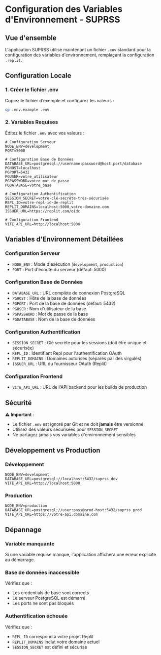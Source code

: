 # Configuration des Variables d'Environnement - SUPRSS

## Vue d'ensemble

L'application SUPRSS utilise maintenant un fichier `.env` standard pour la configuration des variables d'environnement, remplaçant la configuration `.replit`.

## Configuration Locale

### 1. Créer le fichier .env

Copiez le fichier d'exemple et configurez les valeurs :

```bash
cp .env.example .env
```

### 2. Variables Requises

Éditez le fichier `.env` avec vos valeurs :

```env
# Configuration Serveur
NODE_ENV=development
PORT=5000

# Configuration Base de Données
DATABASE_URL=postgresql://username:password@host:port/database
PGHOST=localhost
PGPORT=5432
PGUSER=votre_utilisateur
PGPASSWORD=votre_mot_de_passe
PGDATABASE=votre_base

# Configuration Authentification
SESSION_SECRET=votre-clé-secrète-très-sécurisée
REPL_ID=votre-repl-id-de-replit
REPLIT_DOMAINS=localhost:5000,votre-domaine.com
ISSUER_URL=https://replit.com/oidc

# Configuration Frontend
VITE_API_URL=http://localhost:5000
```

## Variables d'Environnement Détaillées

### Configuration Serveur
- `NODE_ENV` : Mode d'exécution (`development`, `production`)
- `PORT` : Port d'écoute du serveur (défaut: 5000)

### Configuration Base de Données
- `DATABASE_URL` : URL complète de connexion PostgreSQL
- `PGHOST` : Hôte de la base de données
- `PGPORT` : Port de la base de données (défaut: 5432)
- `PGUSER` : Nom d'utilisateur de la base
- `PGPASSWORD` : Mot de passe de la base
- `PGDATABASE` : Nom de la base de données

### Configuration Authentification
- `SESSION_SECRET` : Clé secrète pour les sessions (doit être unique et sécurisée)
- `REPL_ID` : Identifiant Repl pour l'authentification OAuth
- `REPLIT_DOMAINS` : Domaines autorisés (séparés par des virgules)
- `ISSUER_URL` : URL du fournisseur OAuth (Replit)

### Configuration Frontend
- `VITE_API_URL` : URL de l'API backend pour les builds de production

## Sécurité

⚠️ **Important** : 
- Le fichier `.env` est ignoré par Git et ne doit **jamais** être versionné
- Utilisez des valeurs sécurisées pour `SESSION_SECRET`
- Ne partagez jamais vos variables d'environnement sensibles

## Développement vs Production

### Développement
```env
NODE_ENV=development
DATABASE_URL=postgresql://localhost:5432/suprss_dev
VITE_API_URL=http://localhost:5000
```

### Production
```env
NODE_ENV=production
DATABASE_URL=postgresql://user:pass@prod-host:5432/suprss_prod
VITE_API_URL=https://votre-api.domaine.com
```

## Dépannage

### Variable manquante
Si une variable requise manque, l'application affichera une erreur explicite au démarrage.

### Base de données inaccessible
Vérifiez que :
- Les credentials de base sont corrects
- Le serveur PostgreSQL est démarré
- Les ports ne sont pas bloqués

### Authentification échouée
Vérifiez que :
- `REPL_ID` correspond à votre projet Replit
- `REPLIT_DOMAINS` inclut votre domaine actuel
- `SESSION_SECRET` est défini et sécurisé